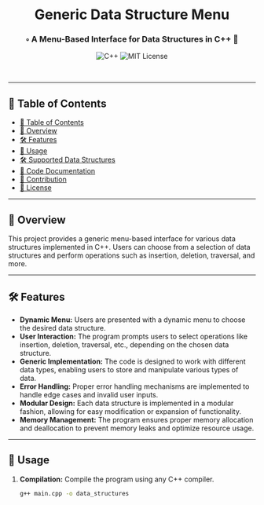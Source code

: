 <div align="center">
  <h1 align="center">
    <br>Generic Data Structure Menu</h1>
  <h3>◦ A Menu-Based Interface for Data Structures in C++ 🚀</h3>

  <p align="center">
    <img src="https://img.shields.io/badge/C++-00599C.svg?style&logo=cplusplus&logoColor=white" alt="C++" />
    <img src="https://img.shields.io/badge/MIT-License-brightgreen.svg" alt="MIT License" />
  </p>
</div>
<br/>

---

## 📖 Table of Contents

- [📖 Table of Contents](#-table-of-contents)
- [📍 Overview](#-overview)
- [🛠️ Features](#️-features)
- [🔧 Usage](#-usage)
- [🛠️ Supported Data Structures](#️-supported-data-structures)
- [📄 Code Documentation](#-code-documentation)
- [🤝 Contribution](#-contribution)
- [📄 License](#-license)

---

## 📍 Overview

This project provides a generic menu-based interface for various data structures implemented in C++. Users can choose from a selection of data structures and perform operations such as insertion, deletion, traversal, and more.

---

## 🛠️ Features

- **Dynamic Menu:** Users are presented with a dynamic menu to choose the desired data structure.
- **User Interaction:** The program prompts users to select operations like insertion, deletion, traversal, etc., depending on the chosen data structure.
- **Generic Implementation:** The code is designed to work with different data types, enabling users to store and manipulate various types of data.
- **Error Handling:** Proper error handling mechanisms are implemented to handle edge cases and invalid user inputs.
- **Modular Design:** Each data structure is implemented in a modular fashion, allowing for easy modification or expansion of functionality.
- **Memory Management:** The program ensures proper memory allocation and deallocation to prevent memory leaks and optimize resource usage.

---

## 🔧 Usage

1. **Compilation:** Compile the program using any C++ compiler.
   ```bash
   g++ main.cpp -o data_structures
